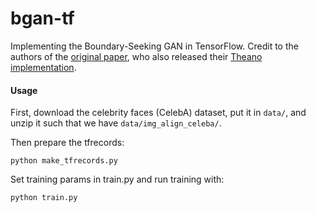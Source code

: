 # bgan-tf
Implementing the Boundary-Seeking GAN in TensorFlow. Credit to the authors of the [original paper](https://arxiv.org/abs/1702.08431v2), who also released their [Theano implementation](https://github.com/rdevon/BGAN).

#### Usage

First, download the celebrity faces (CelebA) dataset, put it in `data/`, and unzip it such that we have `data/img_align_celeba/`.

Then prepare the tfrecords:

```
python make_tfrecords.py
```

Set training params in train.py and run training with:

```
python train.py
```
